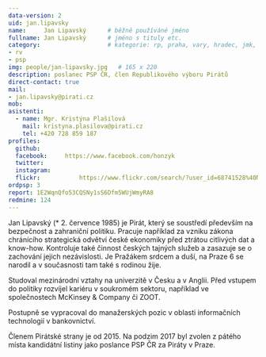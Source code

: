 ```yaml
---
data-version: 2
uid: jan.lipavsky
name:     Jan Lipavský  	# běžně používáné jméno
fullname: Jan Lipavský  	# jméno s tituly etc.
category:                 	# kategorie: rp, praha, vary, hradec, jmk, senat
- rv
- psp
img: people/jan-lipavsky.jpg   # 165 x 220
description: poslanec PSP ČR, člen Republikového výboru Pirátů             	# kratký popis, max 160 znaků
direct-contact: true
mail:
- jan.lipavsky@pirati.cz
mob:	  
asistenti:
  - name: Mgr. Kristýna Plašilová
    mail: kristyna.plasilova@pirati.cz
    tel: +420 728 859 187 
profiles:
  github:       
  facebook:     https://www.facebook.com/honzyk
  twitter: 	
  instagram:    
  flickr:		    https://www.flickr.com/search/?user_id=68741528%40N03&sort=date-taken-desc&text=jan%20lipavsk%C3%BD&view_all=1
ordpsp: 3
report: 1E2WqnQfo53CQSNy1sS6Dfm5WUjWmyRA8
redmine: 124
---
```


Jan Lipavský (* 2. července 1985) je Pirát, který se soustředí především na bezpečnost a zahraniční politiku. Pracuje například za vzniku zákona chránícího strategická odvětví české ekonomiky před ztrátou citlivých dat a know-how. Kontroluje také činnost českých tajných služeb a zasazuje se o zachování jejich nezávislosti. Je Pražákem srdcem a duší, na Praze 6 se narodil a v současnosti tam také s rodinou žije. 

Studoval mezinárodní vztahy na univerzitě v Česku a v Anglii. Před vstupem do politiky rozvíjel kariéru v soukromém sektoru, například ve společnostech McKinsey & Company či ZOOT. 

Postupně se vypracoval do manažerských pozic v oblasti informačních technologií v bankovnictví. 

Členem Pirátské strany je od 2015. Na podzim 2017 byl zvolen z pátého místa kandidátní listiny jako poslance PSP ČR za Piráty v Praze.


